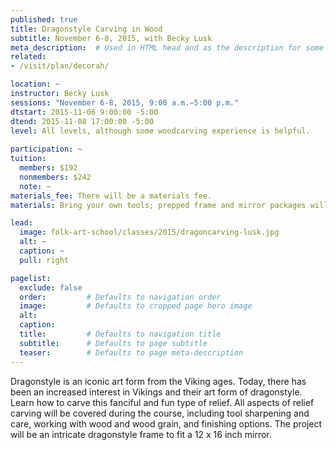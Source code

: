 ```yaml
---
published: true
title: Dragonstyle Carving in Wood 
subtitle: November 6-8, 2015, with Becky Lusk 
meta_description:  # Used in HTML head and as the description for some search engines
related:
- /visit/plan/decorah/

location: ~
instructor: Becky Lusk 
sessions: "November 6-8, 2015, 9:00 a.m.–5:00 p.m."
dtstart: 2015-11-06 9:00:00 -5:00
dtend: 2015-11-08 17:00:00 -5:00
level: All levels, although some woodcarving experience is helpful. 
  
participation: ~
tuition:
  members: $192
  nonmembers: $242
  note: ~
materials_fee: There will be a materials fee.
materials: Bring your own tools; prepped frame and mirror packages will be available for purchase from the instructor. 

lead:
  image: folk-art-school/classes/2015/dragoncarving-lusk.jpg
  alt: ~
  caption: ~
  pull: right

pagelist:
  exclude: false
  order:         # Defaults to navigation order  
  image:         # Defaults to cropped page hero image
  alt:
  caption:
  title:         # Defaults to navigation title
  subtitle:      # Defaults to page subtitle
  teaser:        # Defaults to page meta-description 
---
```

Dragonstyle is an iconic art form from the Viking ages. Today, there has been an increased interest in Vikings and their art form of dragonstyle. Learn how to carve this fanciful and fun type of relief. All aspects of relief carving will be covered during the course, including tool sharpening and care, working with wood and wood grain, and finishing options. The project will be an intricate dragonstyle frame to fit a 12 x 16 inch mirror.